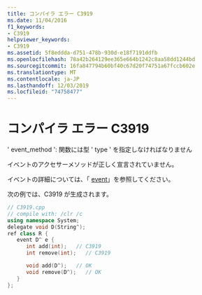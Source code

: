 ```yaml
---
title: コンパイラ エラー C3919
ms.date: 11/04/2016
f1_keywords:
- C3919
helpviewer_keywords:
- C3919
ms.assetid: 5f8eddda-d751-478b-930d-e18f7191ddfb
ms.openlocfilehash: 78a42b264129ee365e664b1242c8aa58dd1244bd
ms.sourcegitcommit: 16fa847794b60bf40c67d20f74751a67fccb602e
ms.translationtype: MT
ms.contentlocale: ja-JP
ms.lasthandoff: 12/03/2019
ms.locfileid: "74758477"
---
```

# <a name="compiler-error-c3919"></a>コンパイラ エラー C3919

' event_method ': 関数には型 ' type ' を指定しなければなりません

イベントのアクセサーメソッドが正しく宣言されていません。

イベントの詳細については、「 [event](../../extensions/event-cpp-component-extensions.md)」を参照してください。

次の例では、C3919 が生成されます。

```cpp
// C3919.cpp
// compile with: /clr /c
using namespace System;
delegate void D(String^);
ref class R {
   event D^ e {
      int add(int);   // C3919
      int remove(int);   // C3919

      void add(D^);   // OK
      void remove(D^);   // OK
   }
};
```
